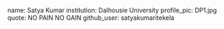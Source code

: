 name: Satya Kumar
institution: Dalhousie University
profile_pic: DP1.jpg
quote: NO PAIN NO GAIN
github_user: satyakumaritekela